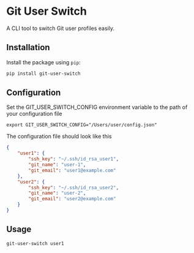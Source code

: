 # Git User Switch

A CLI tool to switch Git user profiles easily.

## Installation

Install the package using `pip`:

```bash
pip install git-user-switch
```

## Configuration

Set the GIT_USER_SWITCH_CONFIG environment variable to the path of your configuration file

```
export GIT_USER_SWITCH_CONFIG="/Users/user/config.json"
```

The configuration file should look like this
```json
{
    "user1": {
        "ssh_key": "~/.ssh/id_rsa_user1",
        "git_name": "user-1",
        "git_email": "user1@example.com"
    },
    "user2": {
        "ssh_key": "~/.ssh/id_rsa_user2",
        "git_name": "user-2",
        "git_email": "user2@example.com"
    }
}
```

## Usage

```bash
git-user-switch user1
```